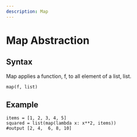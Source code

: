 ```yaml
---
description: Map
---
```


# Map Abstraction

## Syntax

Map applies a function, f, to all element of a list, list.

```text
map(f, list)
```

## Example

```text
items = [1, 2, 3, 4, 5]
squared = list(map(lambda x: x**2, items))
#output [2, 4,  6, 8, 10]
```

